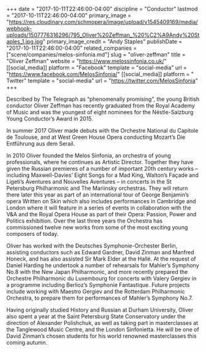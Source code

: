 +++
date = "2017-10-11T22:46:00-04:00"
discipline = "Conductor"
lastmod = "2017-10-11T22:46:00-04:00"
primary_image = "https://res.cloudinary.com/schmopera/image/upload/v1545409169/media/webhook-uploads/1507776316296/795_Oliver%20Zeffman_%20%C2%A9Andy%20Staples_1.jpg.jpg"
primary_image_credit = "Andy Staples"
publishDate = "2017-10-11T22:46:00-04:00"
related_companies = ["scene/companies/melos-sinfonia.md"]
slug = "oliver-zeffman"
title = "Oliver Zeffman"
website = "https://www.melossinfonia.co.uk/"
[[social_media]]
platform = "Facebook"
template = "social-media"
url = "https://www.facebook.com/MelosSinfonia/"
[[social_media]]
platform = " Twitter"
template = "social-media"
url = "https://twitter.com/MelosSinfonia"
+++

Described by The Telegraph as “phenomenally promising”, the young British conductor Oliver Zeffman has recently graduated from the Royal Academy of Music and was the youngest of eight nominees for the Néstle-Salzburg Young Conductor’s Award in 2015.

In summer 2017 Oliver made debuts with the Orchestre National du Capitole de Toulouse, and at West Green House Opera conducting Mozart’s Die Entführung aus dem Serail. 

In 2010 Oliver founded the Melos Sinfonia, an orchestra of young professionals, where he continues as Artistic Director. Together they have given the Russian premieres of a number of important 20th century works – including Maxwell-Davies’ Eight Songs for a Mad King, Walton’s Façade and Ligeti’s Aventures and Nouvelles Aventures – in concerts in the St Petersburg Philharmonic and The Mariinsky orchestras. They will return there later this year as part of an international tour of George Benjamin’s opera Written on Skin which also includes performances in Cambridge and London where it will feature in a series of events in collaboration with the V&A and the Royal Opera House as part of their Opera: Passion, Power and Politics exhibition. Over the last three years the Orchestra has commissioned twelve new works from some of the most exciting young composers of today.

Oliver has worked with the Deutsches Symphonie-Orchester Berlin, assisting conductors such as Edward Gardner, David Zinman and Manfred Honeck, and has also assisted Sir Mark Elder at the Hallé. At the request of Daniel Harding he undertook a number of rehearsals for Mahler’s Symphony No.8 with the New Japan Philharmonic, and more recently prepared the Orchestre Philharmonic du Luxembourg for concerts with Valery Gergiev in a programme including Berlioz’s Symphonie Fantastique. Future projects include working  with Maestro Gergiev and the Rotterdam Philharmonic Orchestra, to prepare them for performances of Mahler’s Symphony No.7.  

Having originally studied History and Russian at Durham University, Oliver also spent a year at the Saint Petersburg State Conservatory under the direction of Alexander Polishchuk, as well as taking part in masterclasses at the Tanglewood Music Centre, and the London Sinfonietta. He will be one of David Zinman’s chosen students for his world renowned masterclasses this coming autumn. 
